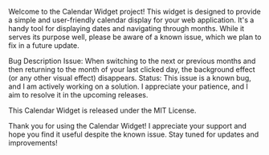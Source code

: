 Welcome to the Calendar Widget project! This widget is designed to provide a simple and user-friendly calendar display for your web application. It's a handy tool for displaying dates and navigating through months. While it serves its purpose well, please be aware of a known issue, which we plan to fix in a future update.


Bug Description
Issue: When switching to the next or previous months and then returning to the month of your last clicked day, the background effect (or any other visual effect) disappears.
Status: This issue is a known bug, and I am actively working on a solution. I appreciate your patience, and I aim to resolve it in the upcoming releases.


This Calendar Widget is released under the MIT License.


Thank you for using the Calendar Widget! I appreciate your support and hope you find it useful despite the known issue. Stay tuned for updates and improvements!
